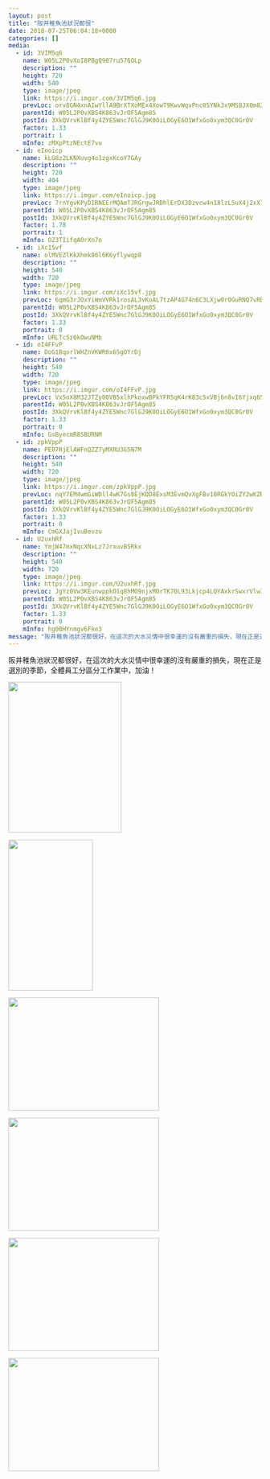 ```yaml
---
layout: post
title: "阪井稚魚池狀況都很" 
date: 2018-07-25T06:04:18+0000 
categories: [] 
media:
  - id: 3VIM5q6
    name: W05L2P0vXoI8PBgQ907ru576OLp
    description: ""   
    height: 720
    width: 540
    type: image/jpeg
    link: https://i.imgur.com/3VIM5q6.jpg
    prevLoc: orv8GN4xnAIwYllA9BrXTXoMEx4XowT9KwvWqvPnc05YNk3x9MS8JX0m8Z8BIzwkGY3qmnFry1M9Rp0QsZgo30v7EGSKzA9zNjO3SlrD4NkM5OszqL0LrApzHGx9Jpglp9iyOoV9wZ7jHKg9DMp6A4tKzwWOVk4LF7qME7lB2JiEKKNk2GMZC6MEX33j5BH12K9PjOXWcjE35jVwlyTQk3L89mPLUg16Zry37YcwAyLw2V4vUglBRmK29oF40gvR5R8Qf97
    parentId: W05L2P0vXBS4K863vJrOF5Agm85
    postId: 3XkQVrvKlBf4y4ZYE5Wnc7GlGJ9K0OiLOGyE6O1WfxGo0xym3QC0Gr0V
    factor: 1.33
    portrait: 1
    mInfo: zMXpPtzNEctE7vu
  - id: eInoicp
    name: kLG8z2LKNXuvg4o1zgxKcoY7GAy
    description: ""   
    height: 720
    width: 404
    type: image/jpeg
    link: https://i.imgur.com/eInoicp.jpg
    prevLoc: 7rnYgvKPyDIRNEErMQAmTJRGrgwJRDhlErDX3Dzvcw4n18lzL5uX4j2xXlXnIREAGqyY1VuZO4KXAvJphx9rjQv0Nncr09ExkQXWfDoRrV2wWmIgA252XK7NTkgjpl7jj6SA3zWyoyjXfowrjR64YZHXDnnD7K11sLKmyL65QosVQQqwj7mzURlZQPP4vKcw6YGrgmW5TkKy4V4Xm6IA9oqB2ryoTALr8RZXQ6IrnvM6qNr3T14JWAjO0xFjn1mQELVXcpQ
    parentId: W05L2P0vXBS4K863vJrOF5Agm85
    postId: 3XkQVrvKlBf4y4ZYE5Wnc7GlGJ9K0OiLOGyE6O1WfxGo0xym3QC0Gr0V
    factor: 1.78
    portrait: 1
    mInfo: OZ3TIifqAOrXn7o
  - id: iXc15vf
    name: olMVEZlKkXhmk86l6K6yflywqp8
    description: ""   
    height: 540
    width: 720
    type: image/jpeg
    link: https://i.imgur.com/iXc15vf.jpg
    prevLoc: 6qmG3rJOxYiWmVVRk1rosAL3vKoAL7tzAP4G74n6C3LXjw0rOGuRNQ7vRDR4tOxL1xykWmsqAGMWrg4NSl0EO1On1ntPW9jD219gIg6wpoAM5ZfmrN8vDx55fvX9K9X81GIjvLZ6gYZAHDqJn1MRjGuVmoM8JXv3uy35RyzxW9C5QQJE2DXrSV10MLL2GOcyQylwMjnZSjw2yLDkZjuBKOVOwZV5tXAJ6OjAAyUO6njMQ8qgFnwNyVKVLpi9NzrYM3l9Umv
    parentId: W05L2P0vXBS4K863vJrOF5Agm85
    postId: 3XkQVrvKlBf4y4ZYE5Wnc7GlGJ9K0OiLOGyE6O1WfxGo0xym3QC0Gr0V
    factor: 1.33
    portrait: 0
    mInfo: URLTc5z0kOwuNMb
  - id: oI4FFvP
    name: DoG1BqorlWHZnVKWR6x6SgOYrDj
    description: ""   
    height: 540
    width: 720
    type: image/jpeg
    link: https://i.imgur.com/oI4FFvP.jpg
    prevLoc: Vx5oX8M32JTZy00VB5xlhPkoxwBPkYFR5qK4rK83c5xVBj6n8vI6Yjxq656Du2n0QnyEjKFy3RL4PM9wt5DA7EAgYYfG7lVP2ORBUrowlQgy1OfvgXDPrxAwtJxKqnko8ZCVNVGmX5EycBNEgADywmF1zRgO7KQBc0Vj4w33mqCvJGKr977RFEVAxkE31pivnpXqoyMVhpXAjD7vJRTAEJmAOPNzuzyXL60Xx8uJLAE1DpwGhr1XNV4XRKIKrQBkZ3OO
    parentId: W05L2P0vXBS4K863vJrOF5Agm85
    postId: 3XkQVrvKlBf4y4ZYE5Wnc7GlGJ9K0OiLOGyE6O1WfxGo0xym3QC0Gr0V
    factor: 1.33
    portrait: 0
    mInfo: GsByecmR85BURNM
  - id: zpkVppP
    name: PE07RjElAWFnQZZ7yMXRU3G5N7M
    description: ""   
    height: 540
    width: 720
    type: image/jpeg
    link: https://i.imgur.com/zpkVppP.jpg
    prevLoc: nqY7EM4wmGiWDll4wK7Gs8EjKQD8ExsM3EvmQvXgFBv10RGkYOiZY2wKZRZguonrRnLDWJclWJjBNQopf49pG1L3LGC6VKGzOQxzCyXKBzO6VZsE7JD1zv66UKL5ZY4X4PInmOvvOJ6qC1xQRvGKX7HM3YrXYz2wsoxA7oBYKguLXXD43m18t91zlQQOxKiQGyYP2jqDil9NDDqK93S3Q4686XD9HX5XyP4WjlfqlmgynwARfAvjZO5J9LTMxL0G6r4nHqn
    parentId: W05L2P0vXBS4K863vJrOF5Agm85
    postId: 3XkQVrvKlBf4y4ZYE5Wnc7GlGJ9K0OiLOGyE6O1WfxGo0xym3QC0Gr0V
    factor: 1.33
    portrait: 0
    mInfo: CmGXJajIvuBevzu
  - id: U2uxhRf
    name: YmjW47mxNqcXNxLz7JrxuvB5Rkx
    description: ""   
    height: 540
    width: 720
    type: image/jpeg
    link: https://i.imgur.com/U2uxhRf.jpg
    prevLoc: JgYz0Vw3KEunwppkO1q8hMO9njxMOrTK7OL93Lkjcp4LQYAxkrSwxrVlw3wXIwy8qyE61GT1E9JvMolRCp1rwEn8x4fNy31Pr2qRH2BOxJ3199izOl3lwkWAcLzEBDW6APhvWmgnojXofkNooPv5kDcJkDoDAQAnfp74ZpgM9yTX22104KMBsYpqQzzlNJurGNozGpZ6uXzgA9NPr4hyOvRy7LN9ulPN6zKAxmIYBxrJ53VpHy10ln2JYXSr7PMWN4PGckv
    parentId: W05L2P0vXBS4K863vJrOF5Agm85
    postId: 3XkQVrvKlBf4y4ZYE5Wnc7GlGJ9K0OiLOGyE6O1WfxGo0xym3QC0Gr0V
    factor: 1.33
    portrait: 0
    mInfo: hg0BHYnmgv6Fke3
message: "阪井稚魚池狀況都很好，在這次的大水災情中很幸運的沒有嚴重的損失，現在正是選別的季節，全體員工分區分工作業中，加油！"
---
```


阪井稚魚池狀況都很好，在這次的大水災情中很幸運的沒有嚴重的損失，現在正是選別的季節，全體員工分區分工作業中，加油！


[//]: #media:  
<a href="https://i.imgur.com/3VIM5q6.jpg"><img src="https://i.imgur.com/3VIM5q6.jpg" height="300" width="225" /></a> 
  

<a href="https://i.imgur.com/eInoicp.jpg"><img src="https://i.imgur.com/eInoicp.jpg" height="300" width="168" /></a> 
  

<a href="https://i.imgur.com/iXc15vf.jpg"><img src="https://i.imgur.com/iXc15vf.jpg" height="225" width="300" /></a> 
  

<a href="https://i.imgur.com/oI4FFvP.jpg"><img src="https://i.imgur.com/oI4FFvP.jpg" height="225" width="300" /></a> 
  

<a href="https://i.imgur.com/zpkVppP.jpg"><img src="https://i.imgur.com/zpkVppP.jpg" height="225" width="300" /></a> 
  

<a href="https://i.imgur.com/U2uxhRf.jpg"><img src="https://i.imgur.com/U2uxhRf.jpg" height="225" width="300" /></a> 
 
